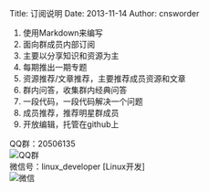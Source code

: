Title: 订阅说明
Date: 2013-11-14
Author: cnsworder

1. 使用Markdown来编写
2. 面向群成员内部订阅
3. 主要以分享知识和资源为主
4. 每期推出一期专题
5. 资源推荐/文章推荐，主要推荐成员资源和文章
6. 群内问答，收集群内经典问答
7. 一段代码，一段代码解决一个问题
8. 成员推荐，推荐明星群成员
9. 开放编辑，托管在github上

QQ群：20506135  
![QQ群](publication/image/qq.png)  
微信号：linux_developer [Linux开发]  
![微信](publication/image/weixin.jpg)  
